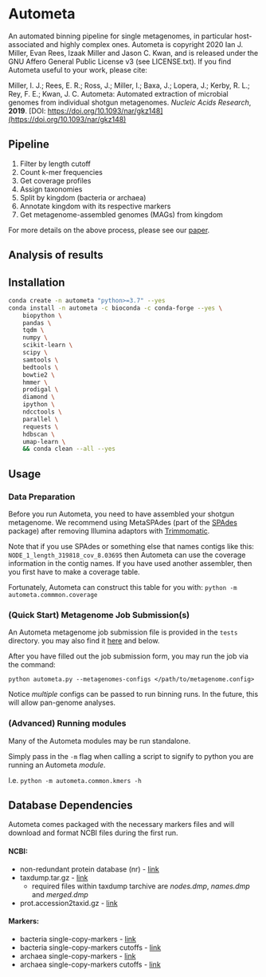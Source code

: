 Autometa
=========

An automated binning pipeline for single metagenomes, in particular host-associated and highly complex ones. Autometa is copyright 2020 Ian J. Miller, Evan Rees, Izaak Miller and Jason C. Kwan, and is released under the GNU Affero General Public License v3 (see LICENSE.txt). If you find Autometa useful to your work, please cite:

Miller, I. J.; Rees, E. R.; Ross, J.; Miller, I.; Baxa, J.; Lopera, J.; Kerby, R. L.; Rey, F. E.; Kwan, J. C. Autometa: Automated extraction of microbial genomes from individual shotgun metagenomes. *Nucleic Acids Research*, **2019**. [DOI: https://doi.org/10.1093/nar/gkz148](https://doi.org/10.1093/nar/gkz148)

Pipeline
---------

1. Filter by length cutoff
2. Count k-mer frequencies
3. Get coverage profiles
4. Assign taxonomies
5. Split by kingdom (bacteria or archaea)
6. Annotate kingdom with its respective markers
7. Get metagenome-assembled genomes (MAGs) from kingdom

For more details on the above process, please see our [paper](https://doi.org/10.1093/nar/gkz148).

Analysis of results
-------------------



Installation
------------

```bash
conda create -n autometa "python>=3.7" --yes
conda install -n autometa -c bioconda -c conda-forge --yes \
    biopython \
    pandas \
    tqdm \
    numpy \
    scikit-learn \
    scipy \
    samtools \
    bedtools \
    bowtie2 \
    hmmer \
    prodigal \
    diamond \
    ipython \
    ndcctools \
    parallel \
    requests \
    hdbscan \
    umap-learn \
    && conda clean --all --yes
```

Usage
-----

### Data Preparation

Before you run Autometa, you need to have assembled your shotgun metagenome. We
recommend using MetaSPAdes (part of the [SPAdes](http://cab.spbu.ru/software/spades/)
 package) after removing Illumina adaptors with
 [Trimmomatic](http://www.usadellab.org/cms/?page=trimmomatic).

Note that if you use SPAdes or something else that names contigs like this: `NODE_1_length_319818_cov_8.03695` then Autometa can use the coverage information
 in the contig names. If you have used another assembler, then you first have to
 make a coverage table.

Fortunately, Autometa can construct this table for you with: `python -m autometa.commmon.coverage`

### (Quick Start) Metagenome Job Submission(s)

An Autometa metagenome job submission file is provided in the `tests` directory.
you may also find it [here](https://github.com/WiscEvan/Autometa/blob/dev/tests/metagenome.config) and below.

After you have filled out the job submission form, you may run the job via the
command:

`python autometa.py --metagenomes-configs </path/to/metagenome.config>`

Notice *multiple* configs can be passed to run binning runs. In the future, this
 will allow pan-genome analyses.

### (Advanced) Running modules

Many of the Autometa modules may be run standalone.

Simply pass in the `-m` flag when calling a script to signify to python you are
running an Autometa *module*.

I.e. `python -m autometa.common.kmers -h`

Database Dependencies
------------

Autometa comes packaged with the necessary markers files and will download and
format NCBI files during the first run.

#### NCBI:

* non-redundant protein database (nr) - [link](ftp://ftp.ncbi.nlm.nih.gov/blast/db/FASTA/nr.gz)
* taxdump.tar.gz - [link](ftp://ftp.ncbi.nlm.nih.gov/pub/taxonomy/taxdump.tar.gz)
    - required files within taxdump tarchive are *nodes.dmp*, *names.dmp* and *merged.dmp*
* prot.accession2taxid.gz - [link](ftp://ftp.ncbi.nlm.nih.gov/pub/taxonomy/accession2taxid/prot.accession2taxid.gz)

#### Markers:

- bacteria single-copy-markers - [link](https://github.com/WiscEvan/Autometa/raw/dev/databases/markers/bacteria.single_copy.hmm)
- bacteria single-copy-markers cutoffs - [link](https://raw.githubusercontent.com/WiscEvan/Autometa/dev/databases/markers/bacteria.single_copy.cutoffs?token=AGF3KQVL3J4STDT4TJQVDBS6GG5FE)
- archaea single-copy-markers - [link](https://github.com/WiscEvan/Autometa/raw/dev/databases/markers/archaea.single_copy.hmm)
- archaea single-copy-markers cutoffs - [link](https://raw.githubusercontent.com/WiscEvan/Autometa/dev/databases/markers/archaea.single_copy.cutoffs?token=AGF3KQXVUDFIH6ECVTYMZQS6GG5KO)
